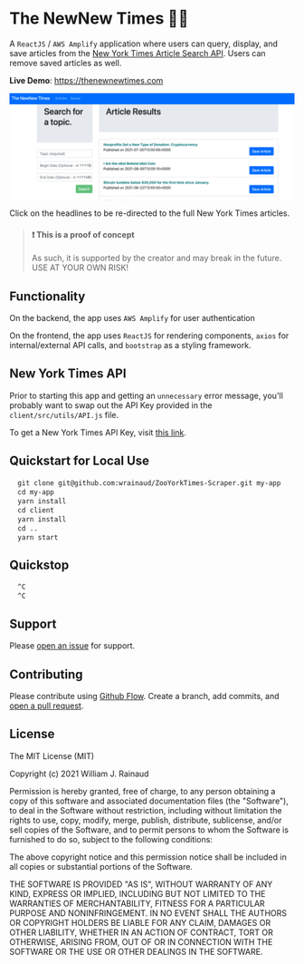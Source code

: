 # The NewNew Times :newspaper::tophat:
A `ReactJS` / `AWS Amplify` application where users can query, display, and save articles from the [New York Times Article Search API](http://developer.nytimes.com/). Users can remove saved articles as well.

**Live Demo**: https://thenewnewtimes.com

<img src="images/screenshot2.png" alt="TheNewNewTimes Screenshot" align="center" />

Click on the headlines to be re-directed to the full New York Times articles.

> #### :exclamation: This is a proof of concept
> 
> As such, it is supported by the creator and may break in the future. USE AT YOUR OWN RISK!

## Functionality
On the backend, the app uses `AWS Amplify` for user authentication

On the frontend, the app uses `ReactJS` for rendering components, `axios` for internal/external API calls, and `bootstrap` as a styling framework.


## New York Times API
Prior to starting this app and getting an `unnecessary` error message, you'll probably want to swap out the API Key provided in the `client/src/utils/API.js` file. 

To get a New York Times API Key, visit [this link](https://developer.nytimes.com/signup).

## Quickstart for Local Use

```
  git clone git@github.com:wrainaud/ZooYorkTimes-Scraper.git my-app
  cd my-app
  yarn install
  cd client
  yarn install
  cd ..
  yarn start
```

## Quickstop

```
  ^C
  ^C
```

Support
-------

Please [open an issue](https://github.com/wrainaud/thenewnewtimes/new) for support.

Contributing
-------

Please contribute using [Github Flow](https://guides.github.com/introduction/flow/). Create a branch, add commits, and [open a pull request](https://github.com/wrainaud/thenewnewtimes/compare/).

License
-------

The MIT License (MIT)

Copyright (c) 2021 William J. Rainaud

Permission is hereby granted, free of charge, to any person obtaining a copy of this software and associated documentation files (the "Software"), to deal in the Software without restriction, including without limitation the rights to use, copy, modify, merge, publish, distribute, sublicense, and/or sell copies of the Software, and to permit persons to whom the Software is furnished to do so, subject to the following conditions:

The above copyright notice and this permission notice shall be included in all copies or substantial portions of the Software.

THE SOFTWARE IS PROVIDED "AS IS", WITHOUT WARRANTY OF ANY KIND, EXPRESS OR IMPLIED, INCLUDING BUT NOT LIMITED TO THE WARRANTIES OF MERCHANTABILITY, FITNESS FOR A PARTICULAR PURPOSE AND NONINFRINGEMENT. IN NO EVENT SHALL THE AUTHORS OR COPYRIGHT HOLDERS BE LIABLE FOR ANY CLAIM, DAMAGES OR OTHER LIABILITY, WHETHER IN AN ACTION OF CONTRACT, TORT OR OTHERWISE, ARISING FROM, OUT OF OR IN CONNECTION WITH THE SOFTWARE OR THE USE OR OTHER DEALINGS IN THE SOFTWARE.  
